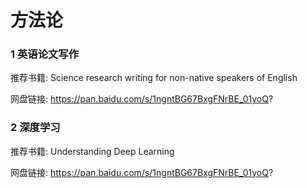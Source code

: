 # 方法论


### 1 英语论文写作

推荐书籍: Science research writing for non-native speakers of English

网盘链接: https://pan.baidu.com/s/1ngntBG67BxgFNrBE_01yoQ? 


### 2 深度学习

推荐书籍: Understanding Deep Learning

网盘链接: https://pan.baidu.com/s/1ngntBG67BxgFNrBE_01yoQ? 